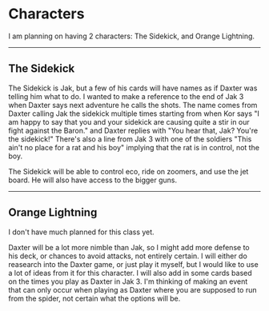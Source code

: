 # Characters

I am planning on having 2 characters: The Sidekick, and Orange Lightning.

---

## The Sidekick

The Sidekick is Jak, but a few of his cards will have names as if Daxter was telling him what to do.
I wanted to make a reference to the end of Jak 3 when Daxter says next adventure he calls the shots.
The name comes from Daxter calling Jak the sidekick multiple times starting from when Kor says "I am happy to say that you and your sidekick are causing quite a stir in our fight against the Baron." and Daxter replies with "You hear that, Jak? You're the sidekick!"
There's also a line from Jak 3 with one of the soldiers "This ain't no place for a rat and his boy" implying that the rat is in control, not the boy.

The Sidekick will be able to control eco, ride on zoomers, and use the jet board. He will also have access to the bigger guns.

---

## Orange Lightning

I don't have much planned for this class yet.

Daxter will be a lot more nimble than Jak, so I might add more defense to his deck, or chances to avoid attacks, not entirely certain.
I will either do reasearch into the Daxter game, or just play it myself, but I would like to use a lot of ideas from it for this character.
I will also add in some cards based on the times you play as Daxter in Jak 3.
I'm thinking of making an event that can only occur when playing as Daxter where you are supposed to run from the spider, not certain what the options will be.